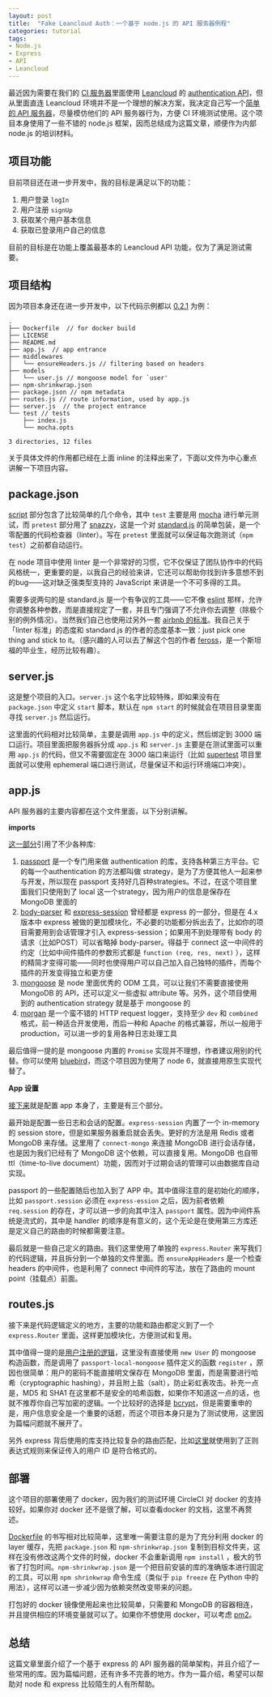 ```yaml
---
layout: post
title:  "Fake Leancloud Auth：一个基于 node.js 的 API 服务器例程"
categories: tutorial
tags:
- Node.js
- Express
- API
- Leancloud
---
```


最近因为需要在我们的 [CI 服务器](https://circleci.com)里面使用 [Leancloud](https://leancloud.cn/) 的 [authentication API](https://leancloud.cn/docs/rest_api.html#用户-1)，但从里面直连 Leancloud 环境并不是一个理想的解决方案，我决定自己写一个[简单的 API 服务器](https://github.com/Jimexist/fake-leancloud-auth)，尽量模仿他们的 API 服务器行为，方便 CI 环境测试使用。这个项目本身使用了一些不错的 node.js 框架，因而总结成为这篇文章，顺便作为内部 node.js 的培训材料。

## 项目功能

目前项目还在进一步开发中，我的目标是满足以下的功能：

1. 用户登录 `logIn`
2. 用户注册 `signUp`
3. 获取某个用户基本信息
4. 获取已登录用户自己的信息

目前的目标是在功能上覆盖最基本的 Leancloud API 功能，仅为了满足测试需要。

## 项目结构

因为项目本身还在进一步开发中，以下代码示例都以 [0.2.1](https://github.com/Jimexist/fake-leancloud-auth/tree/0.2.1) 为例：

```
.
├── Dockerfile  // for docker build
├── LICENSE
├── README.md
├── app.js  // app entrance
├── middlewares
│   └── ensureHeaders.js // filtering based on headers
├── models
│   └── user.js // mongoose model for `user'
├── npm-shrinkwrap.json
├── package.json // npm metadata
├── routes.js // route information, used by app.js
├── server.js  // the project entrance
└── test // tests
    ├── index.js
    └── mocha.opts

3 directories, 12 files
```

关于具体文件的作用都已经在上面 inline 的注释出来了，下面以文件为中心重点讲解一下项目内容。


## package.json

[script](https://github.com/Jimexist/fake-leancloud-auth/blob/0.2.1/package.json#L6) 部分包含了比较简单的几个命令，其中 `test` 主要是用 [mocha](https://mochajs.org/) 进行单元测试，而 `pretest` 部分用了 [snazzy](https://www.npmjs.com/package/snazzy)，这是一个对 [standard.js](https://www.npmjs.com/package/standard) 的简单包装，是一个零配置的代码检查器（linter）。写在 `pretest` 里面就可以保证每次跑测试（`npm test`）之前都自动运行。

在 node 项目中使用 linter 是一个非常好的习惯，它不仅保证了团队协作中的代码风格统一，更重要的是，以我自己的经验来讲，它还可以帮助你找到许多意想不到的bug——这对缺乏强类型支持的 JavaScript 来讲是一个不可多得的工具。

需要多说两句的是 standard.js 是一个有争议的工具——它不像 [eslint](https://github.com/eslint/eslint) 那样，允许你调整各种参数，而是直接规定了一套，并且专门强调了不允许你去调整（除极个别的例外情况）。当然我们自己也使用过另外一套 [airbnb 的标准](https://github.com/airbnb/javascript)。我自己关于 「linter 标准」的态度和 standard.js 的作者的态度基本一致：just pick one thing and stick to it。（感兴趣的人可以去了解这个包的作者 [feross](http://feross.org/resume/)，是一个斯坦福的毕业生，经历比较有趣）。

## server.js

这是整个项目的入口。`server.js` 这个名字比较特殊，即如果没有在 `package.json` 中定义 `start` 脚本，默认在 `npm start` 的时候就会在项目目录里面寻找 `server.js` 然后运行。

这里面的代码相对比较简单，主要是调用 `app.js` 中的定义，然后绑定到 3000 端口运行。项目里面把服务器拆分成 `app.js` 和 `server.js` 主要是在测试里面可以重用 `app.js` 的代码，但又不需要固定在 3000 端口来运行（比如 [supertest](https://www.npmjs.com/package/supertest) 项目里面就可以使用 ephemeral 端口进行测试，尽量保证不和运行环境端口冲突）。


## app.js

API 服务器的主要内容都在这个文件里面，以下分别讲解。

**imports**

[这一部分](https://github.com/Jimexist/fake-leancloud-auth/blob/0.2.1/app.js#L1)引用了不少各种库:

1. [passport](https://www.npmjs.com/package/passport) 是一个专门用来做 authentication 的库，支持各种第三方平台。它的每一个authentication 的方法都叫做 strategy，是为了方便其他人一起来参与开发，所以现在 passport 支持好几百种strategies。不过，在这个项目里面我们只使用到了 local 这一个strategy，因为用户的信息是保存在 MongoDB 里面的
2. [body-parser](https://www.npmjs.com/package/body-parser) 和 [express-session](https://www.npmjs.com/package/express-session) 曾经都是 express 的一部分，但是在 4.x 版本中 express 被做的更加模块化，不必要的功能都分拆出去了，比如你的项目需要用到会话管理才引入 express-session；如果用不到处理带有 body 的请求（比如POST）可以省略掉 body-parser。得益于 connect 这一中间件的约定（比如中间件插件的参数形式都是 `function (req, res, next)` ），这样的精简才变得可能——同时也使得用户可以自己加入自己独特的插件，而每个插件的开发变得独立和更方便
3. [mongoose](https://www.npmjs.com/package/mongoose) 是 node 里面优秀的 ODM 工具，可以让我们不需要直接使用 MongoDB 的 API，还可以定义一些虚拟 attribute 等。另外，这个项目使用到的 authentication strategy 就是基于 mongoose 的
4. [morgan](https://www.npmjs.com/package/morgan) 是一个蛮不错的 HTTP request logger，支持至少 `dev` 和 `combined` 格式，前一种适合开发使用，而后一种和 Apache 的格式兼容，所以一般用于 production，可以进一步的复用各种日志处理工具

最后值得一提的是 mongoose 内置的 `Promise` 实现并不理想，作者建议用别的代替。你可以使用 [bluebird](https://www.npmjs.com/package/bluebird)，而这个项目因为使用了 node 6，就直接用原生实现代替了。

**App 设置**

[接下来](https://github.com/Jimexist/fake-leancloud-auth/blob/0.2.1/app.js#L14)就是配置 app 本身了，主要是有三个部分。

最开始是配置一些日志和会话的配置。`express-session` 内置了一个 in-memory 的 session store，但是如果服务器重启就会丢失。更好的方法是用 Redis 或者 MongoDB 来存储。这里用了 `connect-mongo` 来连接 MongoDB 进行会话存储，也是因为我们已经有了 MongoDB 这个依赖，可以直接复用。MongoDB 也自带 ttl（time-to-live document）功能，因而对于过期会话的管理可以由数据库自动实现。

passport 的一些配置随后也加入到了 APP 中。其中值得注意的是初始化的顺序，比如 `passport.session` 必须在 `express-ession` 之后，因为前者依赖 `req.session` 的存在，才可以进一步的向其中注入 `passport` 属性。因为中间件系统是流式的，其中是 handler 的顺序是有意义的，这个无论是在使用第三方库还是定义自己的路由的时候都需要注意。

最后就是一些自己定义的路由。我们这里使用了单独的 `express.Router` 来写我们的代码逻辑，并且拆分到一个单独的文件里面。而 `ensureAppHeaders` 是一个检查 headers 的中间件，也是利用了 connect 中间件的写法，放在了路由的 mount point（挂载点）前面。

## routes.js

接下来是代码逻辑定义的地方，主要的功能和路由都定义到了一个 `express.Router` 里面，这样更加模块化，方便测试和复用。

其中值得一提的是[用户注册的逻辑](https://github.com/Jimexist/fake-leancloud-auth/blob/0.2.1/routes.js#L37)，这里没有直接使用 `new User` 的 mongoose 构造函数，而是调用了 `passport-local-mongoose` 插件定义的函数 `register` ，原因也很简单：用户的密码不能直接明文保存在 MongoDB 里面，而是需要进行哈希（cryptographic hashing），并且附上盐（salt），防止彩虹表攻击。补充一点是，MD5 和 SHA1 在这里都不是安全的哈希函数，如果你不知道这一点的话，也就不推荐你自己写加密的逻辑。一个比较好的选择是 [bcrypt](https://www.npmjs.com/package/bcrypt)，但是需要重申的是，用户信息安全是一个重要的话题，而这个项目本身只是为了测试使用，这里因为篇幅问题就不展开了。

另外 express 背后使用的库支持比较复杂的路由匹配，比如[这里](https://github.com/Jimexist/fake-leancloud-auth/blob/0.2.1/routes.js#L85)就使用到了正则表达式规则来保证传入的用户 ID 是符合格式的。

## 部署

这个项目的部署使用了 docker，因为我们的测试环境 CircleCI 对 docker 的支持较好。如果你对 docker 还不是很了解，可以查看docker 的文档，这里不再赘述。

[Dockerfile](https://github.com/Jimexist/fake-leancloud-auth/blob/0.2.1/Dockerfile#L5) 的书写相对比较简单，这里唯一需要注意的是为了充分利用 docker 的 layer 缓存，先把 `package.json` 和 `npm-shrinkwrap.json` 复制到目标文件夹，这样在没有修改这两个文件的时候，docker 不会重新调用 `npm install` ，极大的节省了打包时间。`npm-shrinkwrap.json` 是一个把目前安装的库的准确版本进行固定的工具，可以用 `npm shrinkwrap` 命令生成（类似于 `pip freeze` 在 Python 中的用法），这样可以进一步减少因为依赖突然改变带来的问题。

打包好的 docker 镜像使用起来也比较简单，只需要和 MongoDB 的容器相连，并且提供相应的环境变量就可以了。如果你不想使用 docker，可以考虑 [pm2](https://www.npmjs.com/package/pm2)。


## 总结

这篇文章里面介绍了一个基于 express 的 API 服务器的简单架构，并且介绍了一些常用的库。因为篇幅问题，还有许多不完善的地方。作为一篇介绍，希望可以帮助对 node 和 express 比较陌生的人有所帮助。
